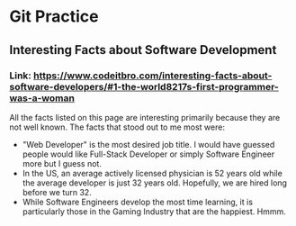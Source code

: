 # Git Practice

## Interesting Facts about Software Development

### Link: https://www.codeitbro.com/interesting-facts-about-software-developers/#1-the-world8217s-first-programmer-was-a-woman

All the facts listed on this page are interesting primarily because they are not well known. The facts that stood out to me most were:
- "Web Developer" is the most desired job title. I would have guessed people would like Full-Stack Developer or simply Software Engineer more but I guess not. 
- In the US, an average actively licensed physician is 52 years old while the average developer is just 32 years old. Hopefully, we are hired long before we turn 32. 
- While Software Engineers develop the most time learning, it is particularly those in the Gaming Industry that are the happiest. Hmmm.